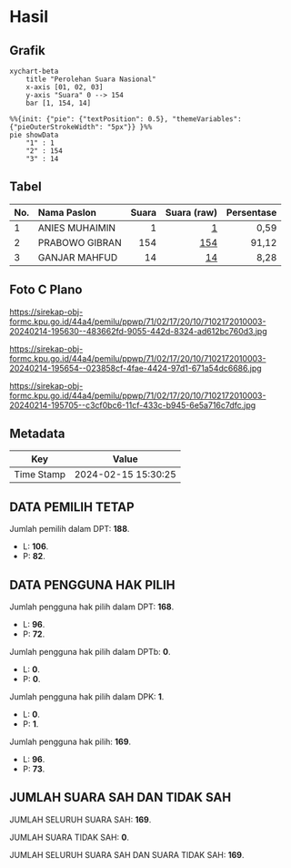 # Hasil

## Grafik

```mermaid
xychart-beta
    title "Perolehan Suara Nasional"
    x-axis [01, 02, 03]
    y-axis "Suara" 0 --> 154
    bar [1, 154, 14]
```

```mermaid
%%{init: {"pie": {"textPosition": 0.5}, "themeVariables": {"pieOuterStrokeWidth": "5px"}} }%%
pie showData
    "1" : 1
    "2" : 154
    "3" : 14
```

## Tabel

| No. | Nama Paslon    | Suara | Suara (raw) | Persentase |
|:--- |:-------------- | -----:| -----------:| ----------:|
| 1   | ANIES MUHAIMIN | 1     | [1][p-1]    | 0,59       |
| 2   | PRABOWO GIBRAN | 154   | [154][p-2]  | 91,12      |
| 3   | GANJAR MAHFUD  | 14    | [14][p-3]   | 8,28       |


[p-1]: https://github.com/gigit-pemilu/pemilu-2024/blob/main/pilpres/hitung-suara/sub/71-sulawesi-utara/sub/02-minahasa/sub/17-langowan-selatan/sub/2010-atep-satu/sub/003-tps/sub/paslon-1.txt
[p-2]: https://github.com/gigit-pemilu/pemilu-2024/blob/main/pilpres/hitung-suara/sub/71-sulawesi-utara/sub/02-minahasa/sub/17-langowan-selatan/sub/2010-atep-satu/sub/003-tps/sub/paslon-2.txt
[p-3]: https://github.com/gigit-pemilu/pemilu-2024/blob/main/pilpres/hitung-suara/sub/71-sulawesi-utara/sub/02-minahasa/sub/17-langowan-selatan/sub/2010-atep-satu/sub/003-tps/sub/paslon-3.txt

## Foto C Plano

https://sirekap-obj-formc.kpu.go.id/44a4/pemilu/ppwp/71/02/17/20/10/7102172010003-20240214-195630--483662fd-9055-442d-8324-ad612bc760d3.jpg

https://sirekap-obj-formc.kpu.go.id/44a4/pemilu/ppwp/71/02/17/20/10/7102172010003-20240214-195654--023858cf-4fae-4424-97d1-671a54dc6686.jpg

https://sirekap-obj-formc.kpu.go.id/44a4/pemilu/ppwp/71/02/17/20/10/7102172010003-20240214-195705--c3cf0bc6-11cf-433c-b945-6e5a716c7dfc.jpg


## Metadata

| Key        | Value               |
| ---------- | ------------------- |
| Time Stamp | 2024-02-15 15:30:25 |


## DATA PEMILIH TETAP

Jumlah pemilih dalam DPT: **188**.
 * L: **106**.
 * P: **82**.

## DATA PENGGUNA HAK PILIH

Jumlah pengguna hak pilih dalam DPT: **168**.
 * L: **96**.
 * P: **72**.

Jumlah pengguna hak pilih dalam DPTb: **0**.
 * L: **0**.
 * P: **0**.

Jumlah pengguna hak pilih dalam DPK: **1**.
 * L: **0**.
 * P: **1**.

Jumlah pengguna hak pilih: **169**.
 * L: **96**.
 * P: **73**.

## JUMLAH SUARA SAH DAN TIDAK SAH

JUMLAH SELURUH SUARA SAH: **169**.

JUMLAH SUARA TIDAK SAH: **0**.

JUMLAH SELURUH SUARA SAH DAN SUARA TIDAK SAH: **169**.


